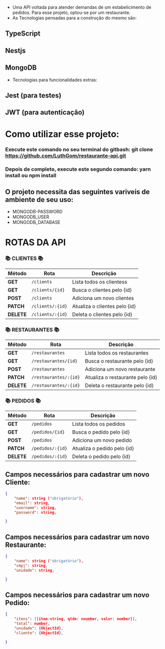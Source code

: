 

- Uma API voltada para atender demandas de um estabelicimento de pedidos. Para esse projeto, optou-se por um restaurante.
- As Tecnologias pensadas para a construção do mesmo são:
## TypeScript
## Nestjs
## MongoDB


- Tecnologias para funcionalidades extras:
## Jest (para testes)
## JWT (para autenticação)


# Como utilizar esse projeto:
### Execute este comando no seu terminal do gitbash: git clone https://github.com/LuthGom/restaurante-api.git

### Depois de completo, execute este segundo comando: yarn install ou npm install


## O projeto necessita das seguintes variveis de ambiente de seu uso:

- MONGODB-PASSWORD
- MONGODB_USER
- MONGODB_DATABASE

# ROTAS DA API

### 📚 CLIENTES 📚

| Método     | Rota            | Descrição                  |
| ---------- | --------------- | -------------------------- |
| **GET**    | `/clients`        | Lista todos os clientess      |
| **GET**    | `/clients/{id}` | Busca o clientes pelo {id}    |
| **POST**   | `/clients`        | Adiciona um novo clientes     |
| **PATCH**  | `/clients/:{id}`  | Atualiza o clientes pelo {id} |
| **DELETE** | `/clients/:{id}`  | Deleta o clientes pelo {id}   |

### 📚 RESTAURANTES 📚

| Método     | Rota            | Descrição                  |
| ---------- | --------------- | -------------------------- |
| **GET**    | `/restaurantes`        | Lista todos os restaurantes      |
| **GET**    | `/restaurantes/{id}` | Busca o restaurante pelo {id}    |
| **POST**   | `/restaurantes`        | Adiciona um novo restaurante     |
| **PATCH**  | `/restaurantes/:{id}`  | Atualiza o restaurante pelo {id} |
| **DELETE** | `/restaurantes/:{id}`  | Deleta o restaurante pelo {id}   |

### 📚 PEDIDOS 📚

| Método     | Rota            | Descrição                  |
| ---------- | --------------- | -------------------------- |
| **GET**    | `/pedidos`        | Lista todos os pedidos      |
| **GET**    | `/pedidos/{id}` | Busca o pedido pelo {id}    |
| **POST**   | `/pedidos`        | Adiciona um novo pedido     |
| **PATCH**  | `/pedidos/:{id}`  | Atualiza o pedido pelo {id} |
| **DELETE** | `/pedidos/:{id}`  | Deleta o pedido pelo {id}   |


## Campos necessários para cadastrar um novo Cliente:

```json
{
    "name": string ("obrigatório"),
    "email": string,
    "username": string,
    "password": string,

}
```

## Campos necessários para cadastrar um novo Restaurante:

```json
{
    "name": string ("obrigatório"),
    "cmpj": string,
    "unidade": string,

}
```
## Campos necessários para cadastrar um novo Pedido:

```json
{
    "itens": [{item:string, qtde: nnumber, valor: number}],
    "total": number,
    "unidade": {ObjectId},
    "cliente": {ObjectId},

}
```